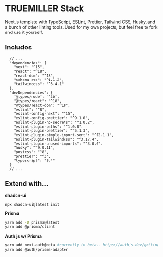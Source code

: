 # TRUEMILLER Stack

Next.js template with TypeScript, ESLint, Prettier, Tailwind CSS, Husky, and a bunch of other linting tools.
Used for my own projects, but feel free to fork and use it yourself.

## Includes

```jsonc
  // ...
  "dependencies": {
    "next": "^15",
    "react": "^18",
    "react-dom": "^18",
    "schema-dts": "^1.1.2",
    "tailwindcss": "^3.4.1"
  },
  "devDependencies": {
    "@types/node": "^20",
    "@types/react": "^18",
    "@types/react-dom": "^18",
    "eslint": "^8",
    "eslint-config-next": "^15",
    "eslint-config-prettier": "^9.1.0",
    "eslint-plugin-no-secrets": "^1.0.2",
    "eslint-plugin-paths": "^1.0.8",
    "eslint-plugin-prettier": "^5.1.3",
    "eslint-plugin-simple-import-sort": "^12.1.1",
    "eslint-plugin-tailwindcss": "^3.17.4",
    "eslint-plugin-unused-imports": "^3.0.0",
    "husky": "^9.0.11",
    "postcss": "^8",
    "prettier": "^3",
    "typescript": "5.4"
  }
  // ...
```

## Extend with...
**shadcn-ui**
```bash
npx shadcn-ui@latest init
```

**Prisma**
```bash
yarn add -D prisma@latest 
yarn add @prisma/client 
```

**Auth.js w/ Prisma**
```bash
yarn add next-auth@beta #currently in beta.. https://authjs.dev/getting-started/installation?framework=next.js
yarn add @auth/prisma-adapter
```





